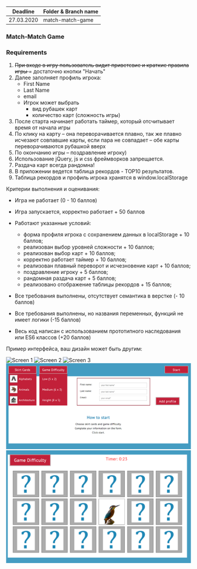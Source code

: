| Deadline  | Folder & Branch name |
|-----------|-------------|
| 27.03.2020 | match-match-game |

### Match-Match Game 

### Requirements

1. <s> При входе в игру пользователь видит приветсвие и краткие правила игры </s> = достаточно кнопки "Начать"
2. Далее заполняет профиль игрока:
    - First Name
    - Last Name
    - email
    - Игрок может выбрать
       - вид рубашек карт
       - количество карт (сложность игры)
3.  После старта начинает работать таймер, который отсчитывает время от начала игры
4.  По клику на карту – она переворачивается плавно, так же плавно исчезают совпавшие карты, если пара не совпадает – обе карты переворачиваются рубашкой вверх
5.  По окончанию игры – поздравление игроку)
6.  Использование jQuery, js и css фреймворков запрещается.
7.  Раздача карт всегда рандомна!
8.  В приложении ведется таблица рекордов - ТОP10 результатов.
9.  Таблица рекордов и профиль игрока хранятся в window.localStorage
 
 
Критерии выполнения и оценивания:
  * Игра не работает (0 - 10 баллов)
  * Игра запускается, корректно работает + 50 баллов
  * Работают указанные условий:
    - форма профиля игрока с сохранением данных в localStorage + 10 баллов;
    - реализован выбор уровней сложности + 10 баллов;
    - реализован выбор карт + 10 баллов;
    - корректно работает таймер + 10 баллов;
    - реализован плавный переворот и исчезновение карт + 10 баллов;
    - поздравление игроку + 5 баллов;
    - рандомная раздача карт + 5 баллов;
    - реализовано отображение таблицы рекордов + 15 баллов;
    
  * Все требования выполнены, отсутствует семантика в верстке (- 10 баллов)
  * Все требования выполнены, но названия переменных, функций не имеет логики (-15 баллов)
  * Весь код написан с использованием прототипного наследования или ES6 классов (+20 баллов)

Пример интерфейса, ваш дизайн может быть другим:

![Screen 1](http://rolling-scopes-school.github.io/tasks/images/match-match-game/image001.jpg)
![Screen 2](http://rolling-scopes-school.github.io/tasks/images/match-match-game/image002.jpg)
![Screen 3](http://rolling-scopes-school.github.io/tasks/images/match-match-game/image003.jpg)
![Screen 4](https://github.com/OlgaMardvilko/tasks/blob/master/tasks/images/screen-1.png)
![Screen 4](https://raw.githubusercontent.com/OlgaMardvilko/tasks/master/tasks/images/screen-2.png)




